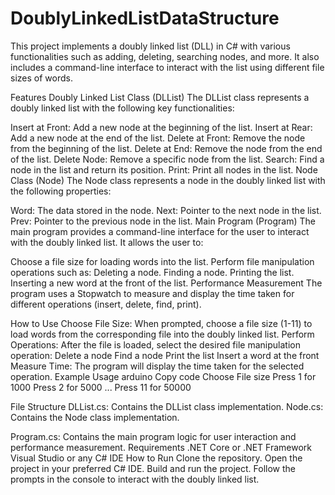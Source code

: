 # DoublyLinkedListDataStructure
This project implements a doubly linked list (DLL) in C# with various functionalities such as adding, deleting, searching nodes, and more. It also includes a command-line interface to interact with the list using different file sizes of words.

Features
Doubly Linked List Class (DLList)
The DLList class represents a doubly linked list with the following key functionalities:

Insert at Front: Add a new node at the beginning of the list.
Insert at Rear: Add a new node at the end of the list.
Delete at Front: Remove the node from the beginning of the list.
Delete at End: Remove the node from the end of the list.
Delete Node: Remove a specific node from the list.
Search: Find a node in the list and return its position.
Print: Print all nodes in the list.
Node Class (Node)
The Node class represents a node in the doubly linked list with the following properties:

Word: The data stored in the node.
Next: Pointer to the next node in the list.
Prev: Pointer to the previous node in the list.
Main Program (Program)
The main program provides a command-line interface for the user to interact with the doubly linked list. It allows the user to:

Choose a file size for loading words into the list.
Perform file manipulation operations such as:
Deleting a node.
Finding a node.
Printing the list.
Inserting a new word at the front of the list.
Performance Measurement
The program uses a Stopwatch to measure and display the time taken for different operations (insert, delete, find, print).

How to Use
Choose File Size: When prompted, choose a file size (1-11) to load words from the corresponding file into the doubly linked list.
Perform Operations: After the file is loaded, select the desired file manipulation operation:
  Delete a node
  Find a node
  Print the list
  Insert a word at the front
Measure Time: The program will display the time taken for the selected operation.
Example Usage
arduino
Copy code
Choose File size
Press 1 for 1000
Press 2 for 5000
...
Press 11 for 50000



File Structure
DLList.cs: Contains the DLList class implementation.
Node.cs: Contains the Node class implementation.

Program.cs: Contains the main program logic for user interaction and performance measurement.
Requirements
.NET Core or .NET Framework
Visual Studio or any C# IDE
How to Run
Clone the repository.
Open the project in your preferred C# IDE.
Build and run the project.
Follow the prompts in the console to interact with the doubly linked list.

